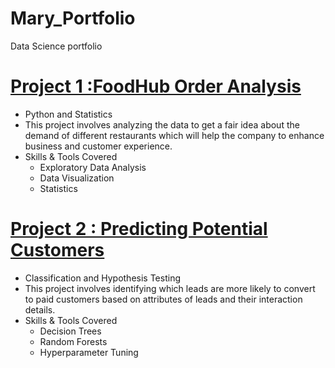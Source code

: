 # Mary_Portfolio
Data Science portfolio

# [Project 1 :FoodHub Order Analysis](https://github.com/msaeidGH/FoodHub)
- Python and Statistics
- This project involves analyzing the data to get a fair idea about the demand of different restaurants which will help the company to enhance business and customer experience.
- Skills & Tools Covered
  - Exploratory Data Analysis
  - Data Visualization
  - Statistics

# [Project 2 : Predicting Potential Customers](https://github.com/msaeidGH/PotentialCustomerPrediction)
- Classification and Hypothesis Testing
- This project involves identifying which leads are more likely to convert to paid customers based on attributes of leads and their interaction details.
- Skills & Tools Covered
  - Decision Trees
  - Random Forests
  - Hyperparameter Tuning

